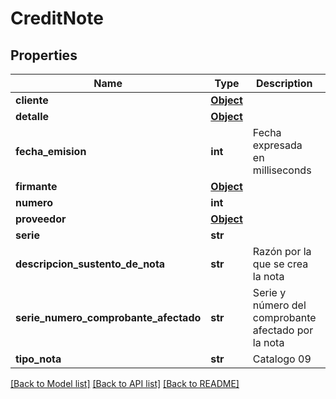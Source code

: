 # CreditNote

## Properties
Name | Type | Description | Notes
------------ | ------------- | ------------- | -------------
**cliente** | [**Object**](Object.md) |  | 
**detalle** | [**Object**](Object.md) |  | 
**fecha_emision** | **int** | Fecha expresada en milliseconds | [optional] 
**firmante** | [**Object**](Object.md) |  | [optional] 
**numero** | **int** |  | 
**proveedor** | [**Object**](Object.md) |  | 
**serie** | **str** |  | 
**descripcion_sustento_de_nota** | **str** | Razón por la que se crea la nota | 
**serie_numero_comprobante_afectado** | **str** | Serie y número del comprobante afectado por la nota | 
**tipo_nota** | **str** | Catalogo 09 | [optional] 

[[Back to Model list]](../README.md#documentation-for-models) [[Back to API list]](../README.md#documentation-for-api-endpoints) [[Back to README]](../README.md)

